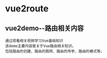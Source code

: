 # vue2route

## vue2demo--路由相关内容

~~~
通过观看相关视频学习Vue基础知识
该demo主要内容是关于Vue路由相关知识。
包括路由的创建、路由的跳转、路由的传参、路由的模式等。
~~~

